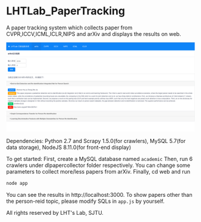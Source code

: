 # LHTLab_PaperTracking
A paper tracking system which collects paper from CVPR,ICCV,ICML,ICLR,NIPS and arXiv and displays the results on web.

![lhtlab-papertracking](lhtlab-papertracking.png)

Dependencies:
Python 2.7 and Scrapy 1.5.0(for crawlers), MySQL 5.7(for data storage), NodeJS 8.11.0(for front-end display)

To get started:
First, create a MySQL database named `academic`
Then, run 6 crawlers under dlpapercollector folder respectively. You can change some parameters to collect more/less papers from arXiv.
Finally, cd web and run
```bash
node app
```
You can see the results in http://localhost:3000. To show papers other than the person-reid topic, please modify SQLs in `app.js` by yourself.

All rights reserved by LHT's Lab, SJTU.